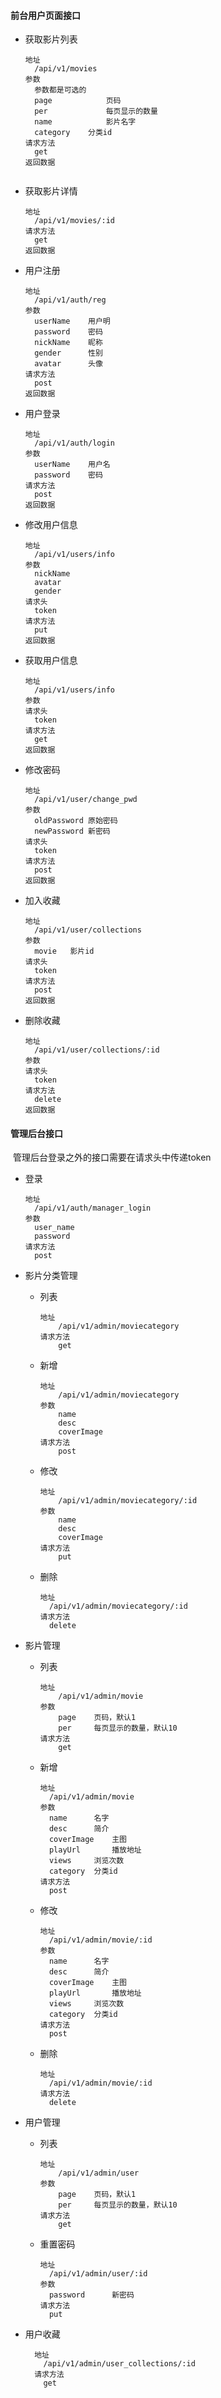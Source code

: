 #### 前台用户页面接口

- 获取影片列表

  ```
  地址
  	/api/v1/movies
  参数
  	参数都是可选的
  	page			页码
  	per				每页显示的数量
  	name			影片名字
  	category	分类id
  请求方法
  	get
  返回数据
  	
  ```

  

- 获取影片详情

  ```
  地址
  	/api/v1/movies/:id
  请求方法
  	get
  返回数据
  ```

  

- 用户注册

  ```
  地址
  	/api/v1/auth/reg
  参数
  	userName	用户明
  	password	密码
  	nickName	昵称
  	gender		性别
  	avatar		头像
  请求方法
  	post
  返回数据
  ```

  

- 用户登录

  ```
  地址
  	/api/v1/auth/login
  参数
  	userName	用户名
  	password	密码
  请求方法
  	post
  返回数据
  ```

- 修改用户信息

  ```
  地址
  	/api/v1/users/info
  参数
  	nickName
  	avatar
  	gender
  请求头
  	token
  请求方法
  	put
  返回数据
  ```

  

- 获取用户信息

  ```
  地址
  	/api/v1/users/info
  参数
  请求头
  	token
  请求方法
  	get
  返回数据
  ```

  

- 修改密码

  ```
  地址
  	/api/v1/user/change_pwd
  参数
  	oldPassword	原始密码
  	newPassword	新密码
  请求头
  	token
  请求方法
  	post
  返回数据
  ```

  

- 加入收藏

  ```
  地址
  	/api/v1/user/collections
  参数
  	movie	影片id
  请求头
  	token
  请求方法
  	post
  返回数据
  ```

  

- 删除收藏

  ```
  地址
  	/api/v1/user/collections/:id
  参数
  请求头
  	token
  请求方法
  	delete
  返回数据
  ```

  



#### 管理后台接口

​	管理后台登录之外的接口需要在请求头中传递token

- 登录

  ```
  地址
  	/api/v1/auth/manager_login
  参数
  	user_name
  	password
  请求方法
  	post
  ```

- 影片分类管理

  - 列表

    ```
    地址
    	/api/v1/admin/moviecategory
    请求方法
    	get
    ```

  - 新增

    ```
    地址
    	/api/v1/admin/moviecategory
    参数
    	name
    	desc
    	coverImage
    请求方法
    	post
    ```

  - 修改

    ```
    地址
    	/api/v1/admin/moviecategory/:id
    参数
    	name
    	desc
    	coverImage
    请求方法
    	put
    ```

  - 删除

    ```
    地址
      /api/v1/admin/moviecategory/:id
    请求方法
      delete
    ```

- 影片管理

  - 列表

    ```
    地址
    	/api/v1/admin/movie
    参数
    	page	页码，默认1
    	per		每页显示的数量，默认10
    请求方法
    	get
    ```

  - 新增

    ```
    地址
      /api/v1/admin/movie
    参数
      name		名字
      desc		简介
      coverImage	主图
      playUrl		播放地址
      views		浏览次数
      category	分类id
    请求方法
      post
    ```

  - 修改

    ```
    地址
      /api/v1/admin/movie/:id
    参数
      name		名字
      desc		简介
      coverImage	主图
      playUrl		播放地址
      views		浏览次数
      category	分类id
    请求方法
      post
    ```

  - 删除

    ```
    地址
      /api/v1/admin/movie/:id
    请求方法
      delete
    ```

- 用户管理

  - 列表

    ```
    地址
    	/api/v1/admin/user
    参数
    	page	页码，默认1
    	per		每页显示的数量，默认10
    请求方法
    	get
    ```

  - 重置密码

    ```
    地址
      /api/v1/admin/user/:id
    参数
      password		新密码
    请求方法
      put
    ```
    
- 用户收藏
  
  ```
    地址
      /api/v1/admin/user_collections/:id
    请求方法
      get
    ```

